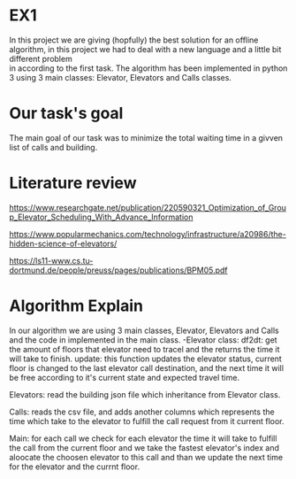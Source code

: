 # EX1
In this project we are giving (hopfully) the best solution for an offline algorithm,
in this project we had to deal with a new language and a little bit different problem   
in according to the first task. 
The algorithm has been implemented in python 3 using 3 main classes: Elevator, Elevators
and Calls classes.

# Our task's goal
The main goal of our task was to minimize the total waiting time in a givven list of calls
and building.

# Literature review

https://www.researchgate.net/publication/220590321_Optimization_of_Group_Elevator_Scheduling_With_Advance_Information

https://www.popularmechanics.com/technology/infrastructure/a20986/the-hidden-science-of-elevators/

https://ls11-www.cs.tu-dortmund.de/people/preuss/pages/publications/BPM05.pdf

# Algorithm Explain
In our algorithm we are using 3 main classes, Elevator, Elevators and Calls and the code in implemented in the main class.
 -Elevator class: 
 df2dt: get the amount of floors that elevator need to tracel and the returns the time it will take to finish. 
 update: this function updates the elevator status, current floor is changed to the last elevator call destination, and
        the next time it will be free according to it's current state and expected travel time.
        
 Elevators: 
 read the building json file which inheritance from Elevator class.
 
 Calls:
 reads the csv file, and adds another columns which represents the time which take to the elevator to fulfill the call request
 from it current floor.
 
 Main:
 for each call we check for each elevator the time it will take to fulfill the call from the current floor and we take the fastest elevator's index and aloocate the choosen elevator to this call and than we update the next time for the elevator and the currnt floor.
